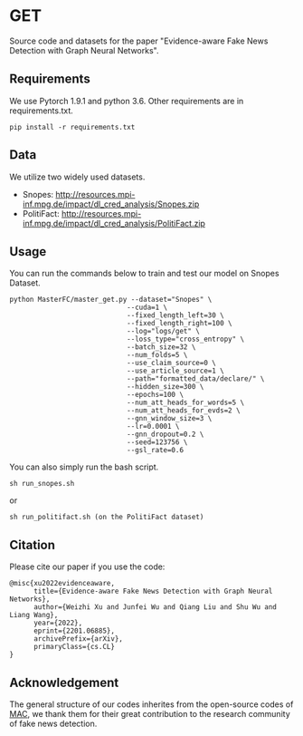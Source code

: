 # GET

Source code and datasets for the paper "Evidence-aware Fake News Detection with Graph Neural Networks".

## Requirements

We use Pytorch 1.9.1 and python 3.6. Other requirements are in requirements.txt.

```
pip install -r requirements.txt
```

## Data 

 We utilize two widely used datasets. 

* Snopes: http://resources.mpi-inf.mpg.de/impact/dl_cred_analysis/Snopes.zip
* PolitiFact: http://resources.mpi-inf.mpg.de/impact/dl_cred_analysis/PolitiFact.zip

## Usage

You can run the commands below to train and test our model on Snopes Dataset.

```
python MasterFC/master_get.py --dataset="Snopes" \
                             --cuda=1 \
                             --fixed_length_left=30 \
                             --fixed_length_right=100 \
                             --log="logs/get" \
                             --loss_type="cross_entropy" \
                             --batch_size=32 \
                             --num_folds=5 \
                             --use_claim_source=0 \
                             --use_article_source=1 \
                             --path="formatted_data/declare/" \
                             --hidden_size=300 \
                             --epochs=100 \
                             --num_att_heads_for_words=5 \
                             --num_att_heads_for_evds=2 \
                             --gnn_window_size=3 \
                             --lr=0.0001 \
                             --gnn_dropout=0.2 \
                             --seed=123756 \
                             --gsl_rate=0.6
```

You can also simply run the bash script.

```
sh run_snopes.sh
```
or
``` 
sh run_politifact.sh (on the PolitiFact dataset)
```

## Citation

Please cite our paper if you use the code:

```
@misc{xu2022evidenceaware,
      title={Evidence-aware Fake News Detection with Graph Neural Networks},
      author={Weizhi Xu and Junfei Wu and Qiang Liu and Shu Wu and Liang Wang},
      year={2022},
      eprint={2201.06885},
      archivePrefix={arXiv},
      primaryClass={cs.CL}
}

```

## Acknowledgement
The general structure of our codes inherites from the open-source codes of [MAC](https://github.com/nguyenvo09/EACL2021), we thank them for their great contribution to the research community of fake news detection.
